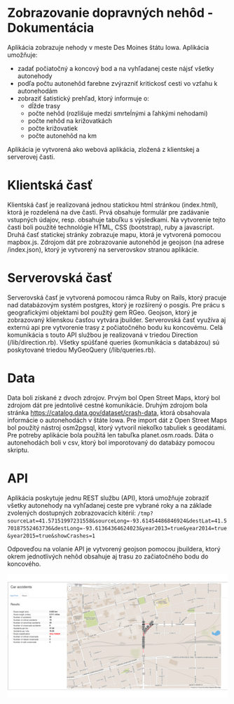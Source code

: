  # Zobrazovanie dopravných nehôd - Dokumentácia
 
 Aplikácia zobrazuje nehody v meste Des Moines štátu Iowa. Aplikácia umožňuje:
 - zadať počiatočný a koncový bod a na vyhľadanej ceste nájsť všetky autonehody
 - podľa počtu autonehôd farebne zvýrazniť kritickosť cesti vo vzťahu k autonehodám
 - zobraziť šatistický prehľad, ktorý informuje o:
    - dĺžde trasy
    - počte nehôd (rozlišuje medzi smrteĺnými a ľahkými nehodami)
    - počte nehôd na križovatkách
    - počte križovatiek
    - počte autonehôd na km
    
Aplikácia je vytvorená ako webová aplikácia, zložená z klientskej a serverovej časti. 

# Klientská časť
Klientská časť je realizovaná jednou statickou html stránkou (index.html), ktorá je rozdelená na dve časti. Prvá obsahuje formulár pre zadávanie vstupných údajov, resp. obsahuje tabuľku s výsledkami. Na vytvorenie tejto časti boli použité technológie HTML, CSS (bootstrap), ruby a javascript. 
Druhá časť statickej stránky zobrazuje mapu, ktorá je vytvorená pomocou mapbox.js. Zdrojom dát pre zobrazovanie autonehôd je geojson (na adrese /index.json), ktorý je vytvorený na serverovskov stranou aplikácie. 

# Serverovská časť
Serverovská časť je vytvorená pomocou rámca Ruby on Rails, ktorý pracuje nad databázovým systém postgres, ktorý je rozšírený o posgis. Pre prácu s geografickými objektami bol použitý gem RGeo. Geojson, ktorý je zobrazovaný klienskou časťou vytvára jbuilder. Serverovská časť využíva aj externú api pre vytvorenie trasy z počiatočného bodu ku koncovému. Celá komunikácia s touto API službou je realizovaná v triedou Direction (/lib/direction.rb). Všetky spúšťané queries (komunikácia s databázou) sú poskytované triedou MyGeoQuery (/lib/queries.rb). 

# Data
Data boli získané z dvoch zdrojov. Prvým bol Open Street Maps, ktorý bol zdrojom dát pre jedntolivé cestné komunikácie. Druhým zdrojom bola stránka https://catalog.data.gov/dataset/crash-data, ktorá obsahovala informácie o autonehodách v štáte Iowa. Pre import dát z Open Street Maps bol použítý nástroj osm2pgsql, ktorý vytvoril niekoľko tabuliek s geodátami. Pre potreby aplikácie bola použitá len tabuľka planet.osm.roads. Dáta o autonehodách boli v csv, ktorý bol imporotovaný do databázy pomocou skriptu. 

# API
Aplikácia poskytuje jednu REST službu (API), ktorá umožňuje zobraziť všetky autonehody na vyhľadanej ceste pre vybrané roky a na základe zvolených dostupných zobrazovacích kitérií:
`/tmp?sourceLat=41.57151997231558&sourceLong=-93.61454486846924&destLat=41.570187552463736&destLong=-93.61364364624023&year2013=true&year2014=true&year2015=true&showCrashes=1`

Odpoveďou na volanie API je vytvorený geojson pomocou jbuildera, ktorý okrem jednotlivých nehôd obsahuje aj trasu zo začiatočného bodu do koncového.

![Screenshot](https://github.com/dspisak/assignment-gis/blob/master/screenshot.png?raw=true)
